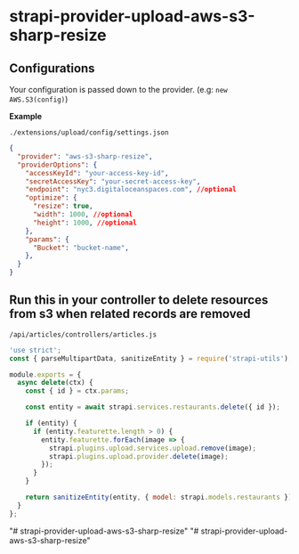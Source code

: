 # strapi-provider-upload-aws-s3-sharp-resize

## Configurations

Your configuration is passed down to the provider. (e.g: `new AWS.S3(config)`)

**Example**

`./extensions/upload/config/settings.json`

```json
{
  "provider": "aws-s3-sharp-resize",
  "providerOptions": {
    "accessKeyId": "your-access-key-id",
    "secretAccessKey": "your-secret-access-key",
    "endpoint": "nyc3.digitaloceanspaces.com", //optional
    "optimize": {
      "resize": true,
      "width": 1000, //optional
      "height": 1000, //optional
    },
    "params": {
      "Bucket": "bucket-name",
    },
  }
}
```

## Run this in your controller to delete resources from s3 when related records are removed

`/api/articles/controllers/articles.js`

```js
'use strict';
const { parseMultipartData, sanitizeEntity } = require('strapi-utils');

module.exports = {
  async delete(ctx) {
    const { id } = ctx.params;

    const entity = await strapi.services.restaurants.delete({ id });

    if (entity) {
      if (entity.featurette.length > 0) {
        entity.featurette.forEach(image => {
          strapi.plugins.upload.services.upload.remove(image);
          strapi.plugins.upload.provider.delete(image);
        });
      }
    }

    return sanitizeEntity(entity, { model: strapi.models.restaurants });
  }
};
```

"# strapi-provider-upload-aws-s3-sharp-resize" 
"# strapi-provider-upload-aws-s3-sharp-resize" 
